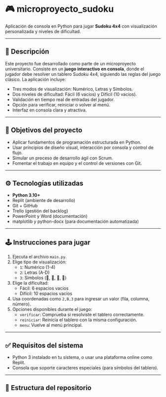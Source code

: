 # 🎮 microproyecto_sudoku

Aplicación de consola en Python para jugar **Sudoku 4x4** con visualización personalizada y niveles de dificultad.

---

## 📌 Descripción

Este proyecto fue desarrollado como parte de un microproyecto universitario. Consiste en un **juego interactivo en consola**, donde el jugador debe resolver un tablero Sudoku 4x4, siguiendo las reglas del juego clásico. La aplicación incluye:

- Tres modos de visualización: Numérico, Letras y Símbolos.
- Dos niveles de dificultad: Fácil (6 vacíos) y Difícil (10 vacíos).
- Validación en tiempo real de entradas del jugador.
- Opción para verificar, reiniciar o volver al menú.
- Interfaz en consola clara y atractiva.

---

## 🎯 Objetivos del proyecto

- Aplicar fundamentos de programación estructurada en Python.
- Usar principios de diseño visual, interacción por consola y control de flujo.
- Simular un proceso de desarrollo ágil con Scrum.
- Fomentar el trabajo en equipo y el control de versiones con Git.

---

## ⚙️ Tecnologías utilizadas

- **Python 3.10+**
- Replit (ambiente de desarrollo)
- Git + GitHub
- Trello (gestión del backlog)
- PowerPoint y Word (documentación)
- matplotlib y python-docx (para documentación automatizada)

---

## 🕹️ Instrucciones para jugar

1. Ejecuta el archivo `main.py`.
2. Elige tipo de visualización:
   - `1`: Numérico (1-4)
   - `2`: Letras (A-D)
   - `3`: Símbolos (, , , )
3. Elige la dificultad:
   - Fácil: 6 espacios vacíos
   - Difícil: 10 espacios vacíos
4. Usa coordenadas como `2,B,3` para ingresar un valor (fila, columna, número).
5. Opciones disponibles durante el juego:
   - `verificar`: Comprueba si resolviste el tablero correctamente.
   - `reiniciar`: Reinicia el tablero con la misma configuración.
   - `menu`: Vuelve al menú principal.

---

## ✅ Requisitos del sistema

- Python 3 instalado en tu sistema, o usar una plataforma online como Replit.
- Consola que soporte caracteres especiales (para símbolos del tablero).

---

## 📁 Estructura del repositorio

